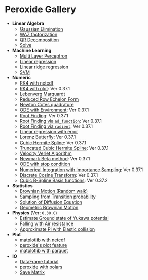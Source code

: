 # Peroxide Gallery

* **Linear Algebra**
    * [Gaussian Elimination](./Linear_Algebra/triangular)
    * [WAZ factorization](./Linear_Algebra/waz)
    * [QR Decomposition](./Linear_Algebra/qr)
    * [Solve](./Linear_Algebra/solve)
* **Machine Learning**
    * [Multi Layer Perceptron](./Machine_Learning/mlp)
    * [Linear regression](./Machine_Learning/linear_reg)
    * [Linear ridge regression](./Machine_Learning/linear_reg_ridge)
    * [SVM](./Machine_Learning/svm)
* **Numeric**
    * [RK4 with netcdf](./Numeric/rk4_with_nc)
    * [RK4 with plot](./Numeric/rk4_with_plot): Ver 0.37.1
    * [Lebenverg Marquardt](./Numeric/lm)
    * [Reduced Row Echelon Form](./Numeric/rref)
    * [Newton Cotes quadrature](./Numeric/newton_cotes)
    * [ODE with Environment](./Numeric/ode_with_env): Ver 0.37.1
    * [Root Finding](./Numeric/root_finding): Ver 0.37.1
    * [Root Finding via `ad_function`](./Numeric/root_finding_macro): Ver 0.37.1
    * [Root Finding via `radient`](./Numeric/root_finding_radient): Ver 0.37.1
    * [Linear regression with error](./Numeric/lm_with_weight)
    * [Lorenz Butterfly](./Numeric/lorenz): Ver 0.37.1
    * [Cubic Hermite Spline](./Numeric/cubic_hermite): Ver 0.37.1
    * [Truncated Cubic Hermite Spline](./Numeric/truncated_cubic): Ver 0.37.1
    * [Velocity Verlet Algorithm](./Numeric/verlet)
    * [Newmark Beta method](./Numeric/newmark_beta): Ver 0.37.1
    * [ODE with stop condition](./Numeric/ode_with_stop)
    * [Numerical Integration with Importance Sampling](./Numeric/importance_sampling): Ver 0.37.1
    * [Discrete Cosine Transform](./Numeric/dct): Ver 0.37.1
    * [Cubic B-Spline Basis functions](./Numeric/cubic_b_spline): Ver 0.37.2
* **Statistics**
    * [Brownian Motion (Random walk)](./Statistics/brown)
    * [Sampling from Transition probability](./Statistics/transition_prob)
    * [Solution of Diffusion Equation](./Statistics/diffusion)
    * [Geometric Brownian Motion](./Statistics/gbm)
* **Physics** (Ver: `0.30.0`)
    * [Estimate Ground state of Yukawa potential](./Physics/yukawa_ground_state)
    * [Falling with Air resistance](./Physics/fall_drag)
    * [Approximate Pi with Elastic collision](./Physics/elastic_pi)
* **Plot**
    * [matplotlib with netcdf](./Plot/matplotlib_with_netcdf)
    * [peroxide's plot feature](./Plot/plot_feature)
    * [matplotlib with parquet](./Plot/matplotlib_with_parquet)
* **IO**
    * [DataFrame tutorial](./IO/dataframe)
    * [peroxide with polars](./IO/with_polars)
    * [Save Matrix](./IO/save_matrix)
